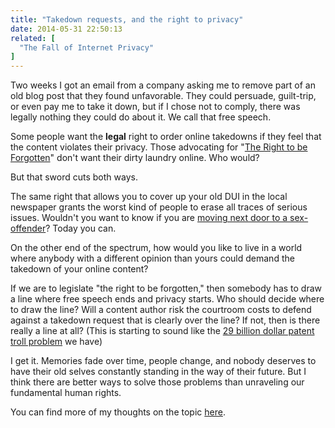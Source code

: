 ```yaml
---
title: "Takedown requests, and the right to privacy"
date: 2014-05-31 22:50:13
related: [
  "The Fall of Internet Privacy"
]
---
```


Two weeks I got an email from a company asking me to remove part of an old blog post that they found unfavorable. They could persuade, guilt-trip, or even pay me to take it down, but if I chose not to comply, there was legally nothing they could do about it. We call that free speech.

Some people want the **legal** right to order online takedowns if they feel that the content violates their privacy. Those advocating for "[The Right to be Forgotten][1]" don't want their dirty laundry online. Who would?

 [1]: http://www.stanfordlawreview.org/online/privacy-paradox/right-to-be-forgotten

But that sword cuts both ways.

The same right that allows you to cover up your old DUI in the local newspaper grants the worst kind of people to erase all traces of serious issues. Wouldn't you want to know if you are [moving next door to a sex-offender][2]? Today you can.

 [2]: http://www.familywatchdog.us

On the other end of the spectrum, how would you like to live in a world where anybody with a different opinion than yours could demand the takedown of your online content?

If we are to legislate "the right to be forgotten," then somebody has to draw a line where free speech ends and privacy starts. Who should decide where to draw the line? Will a content author risk the courtroom costs to defend against a takedown request that is clearly over the line? If not, then is there really a line at all? (This is starting to sound like the [29 billion dollar patent troll problem][3] we have)

 [3]: http://www.inc.com/magazine/201202/kris-frieswick/patent-troll-toll-on-businesses.html

I get it. Memories fade over time, people change, and nobody deserves to have their old selves constantly standing in the way of their future. But I think there are better ways to solve those problems than unraveling our fundamental human rights.

You can find more of my thoughts on the topic [here]({{site.url}}/2011/08/21/the-fall-of-internet-privacy).
